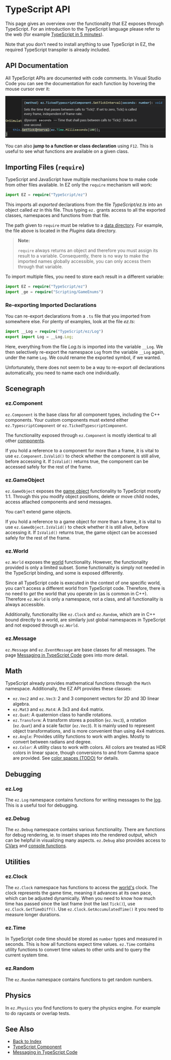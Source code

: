 # TypeScript API

This page gives an overview over the functionality that EZ exposes through TypeScript. For an introduction to the TypeScript language please refer to the web (for example [TypeScript in 5 minutes](https://www.typescriptlang.org/docs/handbook/typescript-in-5-minutes.html)).

Note that you don't need to install anything to use TypeScript in EZ, the required TypeScript transpiler is already included.

## API Documentation

All TypeScript APIs are documented with code comments. In Visual Studio Code you can see the documentation for each function by hovering the mouse cursor over it:

![Function documentation](media/function-docs.png)

You can also **jump to a function or class declaration** using `F12`. This is useful to see what functions are available on a given class.

## Importing Files (`require`)

TypeScript and JavaScript have multiple mechanisms how to make code from other files available. In EZ only the `require` mechanism will work:

```typescript
import EZ = require("TypeScript/ez")
```

This imports all *exported* declarations from the file *TypeScript/ez.ts* into an object called *ez* in this file. Thus typing `ez.` grants access to all the exported classes, namespaces and functions from that file.

The path given to `require` must be relative to a [data directory](../../projects/data-directories.md). For example, the file above is located in the *Plugins* data directory.

> **Note:**
>
> `require` always returns an object and therefore you must assign its result to a variable. Consequently, there is no way to make the imported names globally accessible, you can only access them through that variable.

To import multiple files, you need to store each result in a different variable:

```typescript
import EZ = require("TypeScript/ez")
import _ge = require("Scripting/GameEnums")
```

### Re-exporting Imported Declarations

You can re-export declarations from a `.ts` file that you imported from somewhere else. For plenty of examples, look at the file *ez.ts*:

```typescript
import __Log = require("TypeScript/ez/Log")
export import Log = __Log.Log;
```

Here, everything from the file *Log.ts* is imported into the variable `__Log`. We then selectively re-export the namespace `Log` from the variable `__Log` again, under the name `Log`. We could rename the exported symbol, if we wanted.

Unfortunately, there does not seem to be a way to re-export *all* declarations automatically, you need to name each one individually.

## Scenegraph

### ez.Component

`ez.Component` is the base class for all component types, including the C++ components. Your custom components must extend either `ez.TypescriptComponent` or `ez.TickedTypescriptComponent`.

The functionality exposed through `ez.Component` is mostly identical to all other [components](../../runtime/world/components.md).

If you hold a reference to a component for more than a frame, it is vital to use `ez.Component.IsValid()` to check whether the component is still alive, before accessing it. If `IsValid()` returns true, the component can be accessed safely for the rest of the frame.

### ez.GameObject

`ez.GameObject` exposes the [game object](../../runtime/world/game-objects.md) functionality to TypeScript mostly 1:1. Through this you modify object positions, delete or move child nodes, access attached components and send messages.

You can't extend game objects.

If you hold a reference to a game object for more than a frame, it is vital to use `ez.GameObject.IsValid()` to check whether it is still alive, before accessing it. If `IsValid()` returns true, the game object can be accessed safely for the rest of the frame.

### ez.World

`ez.World` exposes the [world](../../runtime/world/worlds.md) functionality. However, the functionality provided is only a limited subset. Some functionality is simply not needed in the TypeScript binding, and some is exposed differently.

Since all TypeScript code is executed in the context of one specific world, you can't access a different world from TypeScript code. Therefore, there is no need to *get* the world that you operate in (as is common in C++). Therefore `ez.World` is only a namespace, not a class, and all functionality is always accessible.

Additionally, functionality like `ez.Clock` and `ez.Random`, which are in C++ bound directly to a world, are similarly just global namespaces in TypeScript and not exposed through `ez.World`.

### ez.Message

`ez.Message` and `ez.EventMessage` are base classes for all messages. The page [Messaging in TypeScript Code](ts-messaging.md) goes into more detail.

## Math

TypeScript already provides mathematical functions through the `Math` namespace. Additionally, the EZ API provides these classes:

* `ez.Vec2` and `ez.Vec3`: 2 and 3 component vectors for 2D and 3D linear algebra.
* `ez.Mat3` and `ez.Mat4`: A 3x3 and 4x4 matrix.
* `ez.Quat`: A quaternion class to handle rotations.
* `ez.Transform`: A transform stores a position (`ez.Vec3`), a rotation (`ez.Quat`) and a scale factor (`ez.Vec3`). It is mainly used to represent object transformations, and is more convenient than using 4x4 matrices.
* `ez.Angle`: Provides utility functions to work with angles. Mostly to convert between radians and degree.
* `ez.Color`: A utility class to work with colors. All colors are treated as HDR colors in linear space, though conversions to and from Gamma space are provided. See [color spaces (TODO)](../../appendix/color-spaces.md) for details.

## Debugging

### ez.Log

The `ez.Log` namespace contains functions for writing messages to the [log](../../debugging/logging.md). This is a useful tool for debugging.

### ez.Debug

The `ez.Debug` namespace contains various functionality. There are functions for debug rendering, ie. to insert shapes into the rendered output, which can be helpful in visualizing many aspects. `ez.Debug` also provides access to [CVars](../../debugging/cvars.md) and [console functions](../../debugging/console.md#console-functions).

## Utilities

### ez.Clock

The `ez.Clock` namespace has functions to access the [world's](../../runtime/world/worlds.md) clock. The clock represents the game time, meaning it advances at its own pace, which can be adjusted dynamically. When you need to know how much time has passed since the last frame (not the last `Tick()`), use `ez.Clock.GetTimeDiff()`. Use `ez.Clock.GetAccumulatedTime()` it you need to measure longer durations.

### ez.Time

In TypeScript code time should be stored as `number` types and measured in seconds. This is how all functions expect time values. `ez.Time` contains utility functions to convert time values to other units and to query the current system time. 

### ez.Random

The `ez.Random` namespace contains functions to get random numbers.

## Physics

In `ez.Physics` you find functions to query the physics engine. For example to do raycasts or overlap tests.

## See Also

* [Back to Index](../../index.md)
* [TypeScript Component](ts-component.md)
* [Messaging in TypeScript Code](ts-messaging.md)
